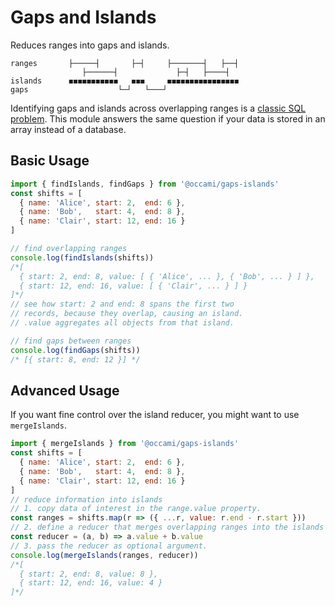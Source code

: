 # Gaps and Islands

Reduces ranges into gaps and islands.

```
ranges       ├─────┤       ├─┤     ├───────┤   ├──┤
                ├──────┤             ├─┤   ├────┤  
islands      ◼◼◼◼◼◼◼◼◼◼◼   ◼◼◼     ◼◼◼◼◼◼◼◼◼◼◼◼◼◼◼◼
gaps                    └─┘   └───┘       
```

Identifying gaps and islands across overlapping ranges is a [classic SQL problem](https://medium.com/analytics-vidhya/sql-classic-problem-identifying-gaps-and-islands-across-overlapping-date-ranges-5681b5fcdb8).
This module answers the same question if your data is stored in an array instead of a database.

## Basic Usage
```js
import { findIslands, findGaps } from '@occami/gaps-islands'
const shifts = [
  { name: 'Alice', start: 2,  end: 6 },
  { name: 'Bob',   start: 4,  end: 8 },
  { name: 'Clair', start: 12, end: 16 }
]

// find overlapping ranges
console.log(findIslands(shifts))
/*[
  { start: 2, end: 8, value: [ { 'Alice', ... }, { 'Bob', ... } ] },
  { start: 12, end: 16, value: [ { 'Clair', ... } ] }
]*/
// see how start: 2 and end: 8 spans the first two 
// records, because they overlap, causing an island. 
// .value aggregates all objects from that island.

// find gaps between ranges
console.log(findGaps(shifts))
/* [{ start: 8, end: 12 }] */
```

## Advanced Usage
If you want fine control over the island reducer, you might want to use `mergeIslands`.
```js
import { mergeIslands } from '@occami/gaps-islands'
const shifts = [
  { name: 'Alice', start: 2,  end: 6 },
  { name: 'Bob',   start: 4,  end: 8 },
  { name: 'Clair', start: 12, end: 16 }
]
// reduce information into islands
// 1. copy data of interest in the range.value property.
const ranges = shifts.map(r => ({ ...r, value: r.end - r.start }))
// 2. define a reducer that merges overlapping ranges into the islands 'value' property.
const reducer = (a, b) => a.value + b.value
// 3. pass the reducer as optional argument.
console.log(mergeIslands(ranges, reducer))
/*[
  { start: 2, end: 8, value: 8 },
  { start: 12, end: 16, value: 4 }
]*/
```
